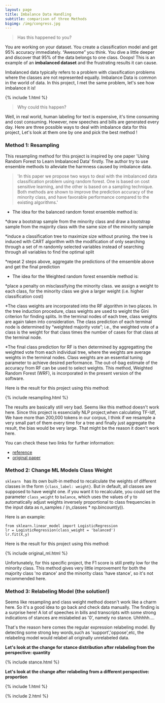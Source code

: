 ```yaml
---
layout: page
title: Imbalance Data Handling
subtitle: comparison of three Methods
bigimg: /img/congress.jpg
---
```


> Has this happened to you?

You are working on your dataset. You create a classification model and get 95% accuracy immediately. “Awesome” you think. You dive a little deeper and discover that 95% of the data belongs to one class. Ooops! This is an example of an **imbalanced dataset** and the frustrating results it can cause.

Imbalanced data typically refers to a problem with classification problems where the classes are not represented equally.
Imbalance Data is common in the world of data. In this project, I met the same problem, let's see how imbalance it is!

{% include 1.html %}

> Why could this happen?

Well, in real world, human labeling for text is expensive, it's time consuming and cost consuming. However, new speeches and bills are generated every day. Here are three possible ways to deal with imbalance data for this project, Let's look at them one by one and pick the best method !

### Method 1: Resampling

This resampling method for this project is inspired by one paper 'Using Random Forest to Learn Imbalanced Data' firstly.
The author try to use ensemble methods to alleviate the harmness caused by imbalance data. 

>'In this paper we propose two ways to deal with the imbalanced data classification problem using random forest. One is based on cost sensitive learning, and the other is based on a sampling technique. Both methods are shown to improve the prediction accuracy of the minority class, and have favorable performance compared to the existing algorithms.'

* The idea for the balanced random forest ensemble method is:

*draw a bootstrap sample from the minority class and draw a bootstrap sample from the majority class with the same size of the minority sample

*induce a classification tree to maximize size without pruning. the tree is induced with CART algorithm with the modification of only searching through a set of m randomly selected variables instead of searching through all variables to find the optimal split

*repeat 2 steps above, aggregate the predictions of the emsemble above and get the final prediction

* The idea for the Weighted random forest ensemble method is:

*place a penalty on misclassifying the minority class. we assign a weight to each class, for the minority class we give a larger weight (i.e. higher classification cost)

*The class weights are incorporated into the RF algorithm in two places. In the tree induction procedure, class weights are used to weight the Gini criterion for finding splits. In the terminal nodes of each tree, class weights are again taken into consideration. The class prediction of each terminal node is determined by “weighted majority vote”; i.e., the weighted vote of a class is the weight for that class times the number of cases for that class at the terminal node.

*The final class prediction for RF is then determined by aggregatting the weighted vote from each individual tree, where the weights are average weights in the terminal nodes. Class weights are an essential tuning parameter to achieve desired performance. The out-of-bag estimate of the accuracy from RF can be used to select weights. This method, Weighted Random Forest (WRF), is incorporated in the present version of the software.

Here is the result for this project using this method:
 
 {% include resampling.html %}
 
 The results are basically still very bad. Seems like this method doesn't work here. Since this project is essencially NLP project,when calculating TF-Idf, We have more than 200,000 tokens in our corpus, I think if we resample a very small part of them every time for a tree and finally just aggregate the result, the bias would be very large. That might be the reason it doen't work here. 

You can check these two links for further information:

* [reference](https://imbalanced-learn.org/en/stable/ensemble.html)
* [original paper](https://statistics.berkeley.edu/sites/default/files/tech-reports/666.pdf)

### Method 2: Change ML Models Class Weight

`sklearn ` has its own built-in method to recalculate the weights of different classes in the form `{class_label: weight}`. 
 But in default, all classes are supposed to have weight one. if you want it to recalculate, you could set the parameter `class_weight` to `balance`, which uses the values of y to automatically adjust weights inversely proportional to class frequencies in the input data as n_samples / (n_classes * np.bincount(y)).
 
 Here is an example:
 ```
 from sklearn.linear_model import LogisticRegression
 lr = LogisticRegression(class_weight = 'balanced')
 lr.fit(X,y)
 ```
 
 Here is the result for this project using this method:
 
 {% include original_ml.html %}
 
Unfortunately, for this specific project, the F1 score is still pretty low for the minority class. This method gives very little improvement for both the majority class 'no stance' and the minority class 'have stance', so it's not recommended here.
 
 
### Method 3: Relabeling Model (the solution!)

Seems like resampling and class weight method doesn't work like a charm here. So it's a good idea to go back and check data manually. The finding is a surprise here! A lot of speeches in bills and transcripts with some strong indications of stances are mislabeled as '0', namely no stance. Uhhhhh....

That's the reason here comes the regular expression relabeling model. By detecting some strong key words,such as 'support','oppose',etc, the relabeling model would relabel all originally unrelabeled data.

**Let's look at the change for stance distribution after relabeling from the perspective: quantity**


{% include stance.html %}

**Let's look at the change after relabeling from a different perspective: proportion**

{% include 1.html %}

{% include 2.html %}
